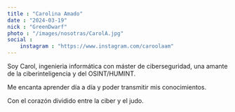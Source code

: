 ```yaml
---
title : "Carolina Amado"
date : "2024-03-19"
nick : "GreenDwarf"
photo : "/images/nosotras/CarolA.jpg" 
social :
    instagram : "https://www.instagram.com/caroolaam"
---
```


Soy Carol, ingenieria informática con máster de ciberseguridad, una amante de la ciberinteligencia y del OSINT/HUMINT. 

Me encanta aprender día a día y poder transmitir mis conocimientos. 

Con el corazón dividido entre la ciber y el judo.